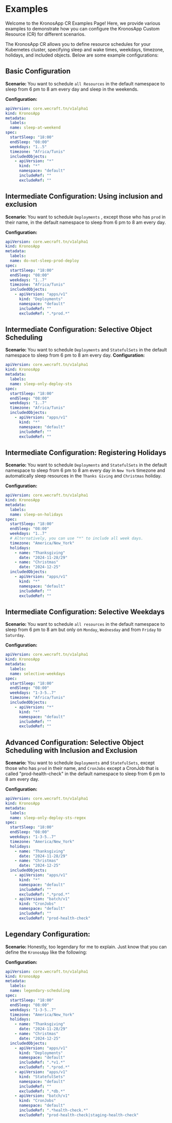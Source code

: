 # Examples
Welcome to the KronosApp CR Examples Page! Here, we provide various examples to demonstrate how you can configure the KronosApp Custom Resource (CR) for different scenarios. 

The KronosApp CR allows you to define resource schedules for your Kubernetes cluster, specifying sleep and wake times, weekdays, timezone, holidays, and included objects. Below are some example configurations:

## Basic Configuration
**Scenario:** You want to schedule `all Resources` in the default namespace to sleep from 6 pm to 8 am every day and sleep in the weekends.

**Configuration:**
```yaml
apiVersion: core.wecraft.tn/v1alpha1
kind: KronosApp
metadata:
  labels:
  name: sleep-at-weekend
spec:
  startSleep: "18:00"
  endSleep: "08:00"
  weekdays: "1..5"
  timezone: "Africa/Tunis"
  includedObjects: 
    - apiVersion: "*"
      kind: "*"
      namespace: "default"
      includeRef: ""
      excludeRef: ""
```

## Intermediate Configuration: Using inclusion and exclusion
**Scenario:** You want to schedule `Deployments` , except those who has `prod` in their name, in the default namespace to sleep from 6 pm to 8 am every day.

**Configuration:**
```yaml
apiVersion: core.wecraft.tn/v1alpha1
kind: KronosApp
metadata:
  labels:
  name: do-not-sleep-prod-deploy
spec:
  startSleep: "18:00"
  endSleep: "08:00"
  weekdays: "1..7"
  timezone: "Africa/Tunis"
  includedObjects: 
    - apiVersion: "apps/v1"
      kind: "Deployments"
      namespace: "default"
      includeRef: ""
      excludeRef: ".*prod.*"
```

## Intermediate Configuration: Selective Object Scheduling
**Scenario:** You want to schedule `Deployments` and `StatefulSets` in the default namespace to sleep from 6 pm to 8 am every day.
**Configuration:**
```yaml
apiVersion: core.wecraft.tn/v1alpha1
kind: KronosApp
metadata:
  labels:
  name: sleep-only-deploy-sts
spec:
  startSleep: "18:00"
  endSleep: "08:00"
  weekdays: "1..7"
  timezone: "Africa/Tunis"
  includedObjects: 
    - apiVersion: "apps/v1"
      kind: "*"
      namespace: "default"
      includeRef: ""
      excludeRef: ""
```
## Intermediate Configuration: Registering Holidays
**Scenario:** You want to schedule `Deployments` and `StatefulSets` in the default namespace to sleep from 6 pm to 8 am every day in `New York` timezone and automatically sleep resources in the `Thanks Giving` and `Christmas` holiday.

**Configuration:**
```yaml
apiVersion: core.wecraft.tn/v1alpha1
kind: KronosApp
metadata:
  labels:
  name: sleep-on-holidays
spec:
  startSleep: "18:00"
  endSleep: "08:00"
  weekdays: "1..7"
  # Alternatively, you can use "*" to include all week days.
  timezone: "America/New_York"
  holidays:
    - name: "Thanksgiving"
      date: "2024-11-28/29"
    - name: "Christmas"
      date: "2024-12-25"
  includedObjects: 
    - apiVersion: "apps/v1"
      kind: "*"
      namespace: "default"
      includeRef: ""
      excludeRef: ""
```

## Intermediate Configuration: Selective Weekdays
**Scenario:** You want to schedule `all resources` in the default namespace to sleep from 6 pm to 8 am but only on `Monday`, `Wednesday` and from `Friday` to `Saturday`.

**Configuration:**
```yaml
apiVersion: core.wecraft.tn/v1alpha1
kind: KronosApp
metadata:
  labels:
  name: selective-weekdays
spec:
  startSleep: "18:00"
  endSleep: "08:00"
  weekdays: "1-3-5..7"
  timezone: "Africa/Tunis"
  includedObjects: 
    - apiVersion: "*"
      kind: "*"
      namespace: "default"
      includeRef: ""
      excludeRef: ""
```

## Advanced Configuration: Selective Object Scheduling with Inclusion and Exclusion
**Scenario:** You want to schedule `Deployments` and `StatefulSets`, except those who has `prod` in their name, and `CronJobs` except a CronJob that is called "prod-health-check" in the default namespace to sleep from 6 pm to 8 am every day.

**Configuration:**
```yaml
apiVersion: core.wecraft.tn/v1alpha1
kind: KronosApp
metadata:
  labels:
  name: sleep-only-deploy-sts-regex
spec:
  startSleep: "18:00"
  endSleep: "08:00"
  weekdays: "1-3-5..7"
  timezone: "America/New_York"
  holidays:
    - name: "Thanksgiving"
      date: "2024-11-28/29"
    - name: "Christmas"
      date: "2024-12-25"
  includedObjects: 
    - apiVersion: "apps/v1"
      kind: "*"
      namespace: "default"
      includeRef: ""
      excludeRef: ".*prod.*"
    - apiVersion: "batch/v1"
      kind: "CronJobs"
      namespace: "default"
      includeRef: ""
      excludeRef: "prod-health-check"
```

## Legendary Configuration: 
**Scenario:** Honestly, too legendary for me to explain. Just know that you can define the `KronosApp` like the following:

**Configuration:**
```yaml
apiVersion: core.wecraft.tn/v1alpha1
kind: KronosApp
metadata:
  labels:
  name: legendary-scheduling
spec:
  startSleep: "18:00"
  endSleep: "08:00"
  weekdays: "1-3-5..7"
  timezone: "America/New_York"
  holidays:
    - name: "Thanksgiving"
      date: "2024-11-28/29"
    - name: "Christmas"
      date: "2024-12-25"
  includedObjects: 
    - apiVersion: "apps/v1"
      kind: "Deployments"
      namespace: "default"
      includeRef: ".*v1.*"
      excludeRef: ".*prod.*"
    - apiVersion: "apps/v1"
      kind: "StatefulSets"
      namespace: "default"
      includeRef: ""
      excludeRef: ".*db.*"
    - apiVersion: "batch/v1"
      kind: "CronJobs"
      namespace: "default"
      includeRef: ".*health-check.*"
      excludeRef: "prod-health-check|staging-health-check"
```